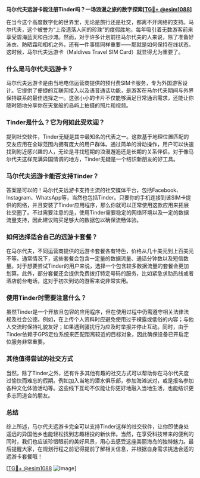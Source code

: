 **马尔代夫远游卡能注册Tinder吗？一场浪漫之旅的数字探索[[TG💪+ @esim1088](https://t.me/s/esim1088)]**

在当今这个高度数字化的世界里，无论是旅行还是社交，都离不开网络的支持。马尔代夫，这个被誉为“上帝遗落人间的珍珠”的度假胜地，每年吸引着无数游客前来享受碧海蓝天和白沙滩。然而，对于许多计划前往马尔代夫的人来说，除了准备好泳衣、防晒霜和相机之外，还有一件事情同样重要——那就是如何保持在线状态。这时候，马尔代夫远游卡（Maldives Travel SIM Card）就显得尤为重要了。

### **什么是马尔代夫远游卡？**

马尔代夫远游卡是由当地电信运营商提供的预付费SIM卡服务，专为外国游客设计。它提供了便捷的互联网接入以及语音通话功能，是游客在马尔代夫期间与外界保持联系的最佳选择之一。这张小小的卡片不仅能够满足日常通讯需求，还能让你随时随地分享你在天堂般的岛屿上拍摄的照片和视频。

### **Tinder是什么？它为何如此受欢迎？**

提到社交软件，Tinder无疑是其中最知名的代表之一。这款基于地理位置匹配的交友应用在全球范围内拥有庞大的用户群体。通过简单的滑动操作，用户可以快速找到附近感兴趣的人，无论是寻找短期的浪漫邂逅还是长期的关系伴侣。对于像马尔代夫这样充满异国情调的地方，Tinder无疑是一个结识新朋友的好工具。

### **马尔代夫远游卡能否支持Tinder？**

答案是可以的！马尔代夫远游卡支持主流的社交媒体平台，包括Facebook、Instagram、WhatsApp等，当然也包括Tinder。只要你的手机连接到该SIM卡提供的网络，并且安装了Tinder应用程序，那么你就可以正常使用这款应用来拓展社交圈了。不过需要注意的是，使用Tinder需要稳定的网络环境以及一定的数据流量支持，因此建议购买足够大的数据包以确保流畅体验。

### **如何选择适合自己的远游卡套餐？**

在马尔代夫，不同运营商提供的远游卡套餐各有特色，价格从几十美元到上百美元不等。通常情况下，这些套餐会包含一定量的数据流量、通话分钟数以及短信数量。对于想要尝试Tinder的用户来说，选择一个包含较多数据流量的套餐会更加划算。此外，部分套餐还会提供免费拨打特定号码的服务，比如紧急求助热线或者酒店前台电话，这对于初次到访的游客来说非常实用。

### **使用Tinder时需要注意什么？**

虽然Tinder是一个开放且包容的应用程序，但在使用过程中仍需遵守相关法律法规及社会公德。例如，在上传个人资料时应避免使用过于裸露或低俗的内容；与他人交流时保持礼貌友好；如果遇到骚扰行为应及时举报并停止互动。同时，由于Tinder依赖于GPS定位系统来匹配距离较近的目标对象，因此确保设备已开启定位服务非常重要。

### **其他值得尝试的社交方式**

当然，除了Tinder之外，还有许多其他有趣的社交方式可以帮助你在马尔代夫度过愉快而难忘的假期。例如加入当地的潜水俱乐部，参加海滩派对，或是报名参加各种文化体验活动等。这些线下互动不仅能让你更好地融入当地生活，也能结识更多志同道合的朋友。

### **总结**

综上所述，马尔代夫远游卡完全可以支持Tinder这样的社交软件，让你即使身处遥远的异国他乡也能轻松找到志趣相投的新伙伴。当然，在享受科技带来的便利的同时，我们也应该珍惜眼前的美好风景，用心去感受这座美丽海岛的独特魅力。最后提醒大家，在规划行程之前记得提前了解相关信息，并根据自身需求挑选合适的远游卡套餐哦！

[[TG💪+ @esim1088](https://t.me/s/esim1088) ![Image](https://i.postimg.cc/4NQfJmqS/Snipaste-2025-05-13-00-14-12.png)]
